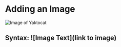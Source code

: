 # Adding an Image
![Image of Yaktocat](https://octodex.github.com/images/yaktocat.png)

## Syntax: ![Image Text](link to image)
